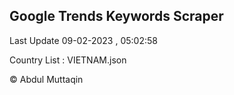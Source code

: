 

## Google Trends Keywords Scraper 
 
Last Update 09-02-2023 , 05:02:58

Country List :
VIETNAM.json



© Abdul Muttaqin 
